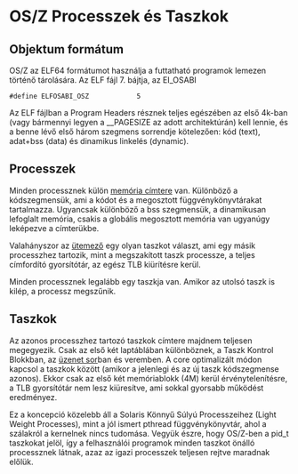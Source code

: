 OS/Z Processzek és Taszkok
==========================

Objektum formátum
-----------------

OS/Z az ELF64 formátumot használja a futtatható programok lemezen történő tárolására. Az ELF fájl 7. bájtja, az EI_OSABI
```
#define ELFOSABI_OSZ            5
```
Az ELF fájlban a Program Headers résznek teljes egészében az első 4k-ban (vagy bármennyi legyen a __PAGESIZE az adott
architektúrán) kell lennie, és a benne lévő első három szegmens sorrendje kötelezően: kód (text), adat+bss (data) és
dinamikus linkelés (dynamic).

Processzek
----------

Minden processznek külön [memória címtere](https://gitlab.com/bztsrc/osz/tree/master/docs/memory.md) van.
Különböző a kódszegmensük, ami a kódot és a megosztott függvénykönyvtárakat tartalmazza. Ugyancsak különböző a bss szegmensük,
a dinamikusan lefoglalt memória, csakis a globális megosztott memória van ugyanúgy leképezve a címterükbe.

Valahányszor az [ütemező](https://gitlab.com/bztsrc/osz/blob/master/src/core/sched.c) egy olyan taszkot választ, ami egy másik
processzhez tartozik, mint a megszakított taszk processze, a teljes címfordító gyorsítótár, az egész TLB kiürítésre kerül.

Minden processznek legalább egy taszkja van. Amikor az utolsó taszk is kilép, a processz megszűnik.

Taszkok
-------

Az azonos processzhez tartozó taszkok címtere majdnem teljesen megegyezik. Csak az első két laptáblában különböznek, a Taszk
Kontrol Blokkban, az [üzenet sor](https://gitlab.com/bztsrc/osz/blob/master/docs/messages.md)ban és veremben.
A core optimalizált módon kapcsol a taszkok között (amikor a jelenlegi és az új taszk kódszegmense azonos). Ekkor csak az első
két memóriablokk (4M) kerül érvénytelenítésre, a TLB gyorsítótár nem lesz kiüresítve, ami sokkal gyorsabb működést eredményez.

Ez a koncepció közelebb áll a Solaris Könnyű Súlyú Processzeihez (Light Weight Processes), mint a jól ismert pthread
függvénykönyvtár, ahol a szálakról a kernelnek nincs tudomása. Vegyük észre, hogy OS/Z-ben a pid_t taszkokat jelöl, így a
felhasználói programok minden taszkot önálló processznek látnak, azaz az igazi processzek teljesen rejtve maradnak előlük.
